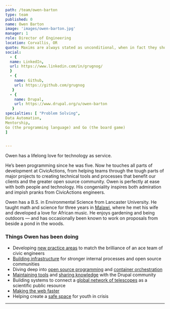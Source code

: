 ```yaml
---
path: /team/owen-barton
type: team
published: 0
name: Owen Barton
image: 'images/owen-barton.jpg'
manager: 1
role: Director of Engineering
location: Corvallis, OR
quote: Maxims are always stated as unconditional, when in fact they shouldn’t be.
social: 
  - {
  name: LinkedIn,
  url: https://www.linkedin.com/in/grugnog/
  }
  - {
    name: Github,
    url: https://github.com/grugnog
   }
  - {
    name: Drupal,
    url: https://www.drupal.org/u/owen-barton
   } 
specialties: [ "Problem Solving",
Data Automation,
Mentorship,
Go (the programming language) and Go (the board game)
]

  
---
```


Owen has a lifelong love for technology as service.

He’s been programming since he was five. Now he touches all parts of development at CivicActions, from helping teams through the tough parts of major projects to creating technical tools and processes that benefit our clients and the greater open source community. Owen is perfectly at ease with both people and technology. His congeniality inspires both admiration and impish pranks from CivicActions engineers.

Owen has a B.S. in Environmental Science from Lancaster University. He taught math and science for three years in [Malawi](https://goo.gl/maps/YHWa5xdNnev), where he met his wife and developed a love for African music. He enjoys gardening and being outdoors — and has occasionally been known to work on proposals from beside a pond in the woods.



### Things Owen has been doing
* Developing [new practice areas](https://civicactions-handbook.readthedocs.io/en/latest/05-engineering/engineering-roles/) to match the brilliance of an ace team of civic engineers
* [Building infrastructure](https://github.com/grugnog) for stronger internal processes and open source communities
* Diving deep into [open source programming](https://golang.org/) and [container orchestration](https://kubernetes.io/)
* [Maintaining tools](http://docs.drush.org/en/8.x/) and [sharing knowledge](https://www.youtube.com/watch?v=4heCWVrhpco) with the Drupal community
* Building systems to connect a [global network of telescopes](https://lco.global/) as a scientific public resource
* [Making the web faster](https://developers.googleblog.com/2010/09/drupal-7-faster-than-ever.html)
* Helping create a [safe space](http://www.jsysi.org/) for youth in crisis

-------------------------------
